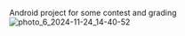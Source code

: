 Android project for some contest and grading 
![photo_6_2024-11-24_14-40-52](https://github.com/user-attachments/assets/0214750b-447b-4de1-89a3-4c9f0e45032b)
